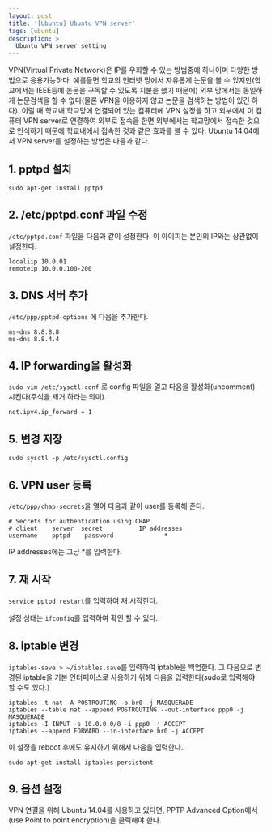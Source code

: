 ```yaml
---
layout: post
title: '[Ubuntu] Ubuntu VPN server'
tags: [ubuntu]
description: >
  Ubuntu VPN server setting
---
```

VPN(Virtual Private Network)은 IP를 우회할 수 있는 방법중에 하나이며 다양한 방법으로 응용가능하다. 예를들면 학교의 인터넷 망에서 자유롭게 논문을 볼 수 있지만(학교에서는 IEEE등에 논문을 구독할 수 있도록 지불을 했기 때문에) 외부 망에서는 동일하게 논문검색을 할 수 없다(물론 VPN을 이용하지 않고 논문을 검색하는 방법이 있긴 하다). 이럴 때 학교내 학교망에 연결되어 있는 컴퓨터에 VPN 설정을 하고 외부에서 이 컴퓨터 VPN server로 연결하여 외부로 접속을 한면 외부에서는 학교망에서 접속한 것으로 인식하기 때문에 학교내에서 접속한 것과 같은 효과를 볼 수 있다. Ubuntu 14.04에서 VPN server를 설정하는 방법은 다음과 같다.

## 1. pptpd 설치

```
sudo apt-get install pptpd
```

## 2. /etc/pptpd.conf 파일 수정

`/etc/pptpd.conf` 파일을 다음과 같이 설정한다. 이 아이피는 본인의 IP와는 상관없이 설정한다. 

```
localiip 10.0.01
remoteip 10.0.0.100-200
```

## 3. DNS 서버 추가
`/etc/ppp/pptpd-options` 에 다음을 추가한다. 

```
ms-dns 8.8.8.8
ms-dns 8.8.4.4
```

## 4. IP forwarding을 활성화

`sudo vim /etc/sysctl.conf` 로 config 파일을 열고 다음을 활성화(uncomment) 시킨다(주석을 제거 하라는 의미).

```
net.ipv4.ip_forward = 1
```

## 5. 변경 저장


```
sudo sysctl -p /etc/sysctl.config
```

## 6. VPN user 등록

`/etc/ppp/chap-secrets`을 열어 다음과 같이 user를 등록해 준다.

```
# Secrets for authentication using CHAP
# client    server  secret          IP addresses
username    pptpd    password              *
```

IP addresses에는 그냥 *를 입력한다.

## 7. 재 시작

`service pptpd restart`를 입력하여 재 시작한다. 

설정 상태는 `ifconfig`를 입력하여 확인 할 수 있다.

## 8. iptable 변경

`iptables-save > ~/iptables.save`를 입력하여 iptable을 백업한다.  그 다음으로 변경된 iptable을 기본 인터페이스로 사용하기 위해 다음을 입력한다(sudo로 입력해야 할 수도 있다.)

```
iptables -t nat -A POSTROUTING -o br0 -j MASQUERADE
iptables --table nat --append POSTROUTING --out-interface ppp0 -j MASQUERADE
iptables -I INPUT -s 10.0.0.0/8 -i ppp0 -j ACCEPT
iptables --append FORWARD --in-interface br0 -j ACCEPT
```

이 설정을 reboot 후에도 유지하기 위해서 다음을 입력한다.

```
sudo apt-get install iptables-persistent
```

## 9. 옵션 설정

VPN 연결을 위해 Ubuntu 14.04를 사용하고 있다면, PPTP Advanced Option에서 (use Point to point encryption)을 클릭해야 한다. 
